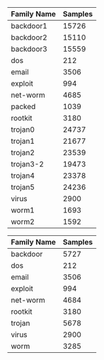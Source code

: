 | Family Name | Samples |
| ----------- | ------- |
|backdoor1|15726|
|backdoor2|15110|
|backdoor3|15559|
|dos|212|
|email|3506|
|exploit|994|
|net-worm|4685|
|packed|1039|
|rootkit|3180|
|trojan0|24737|
|trojan1|21677|
|trojan2|23539|
|trojan3-2|19473|
|trojan4|23378|
|trojan5|24236|
|virus|2900|
|worm1|1693|
|worm2|1592|

| Family Name | Samples |
| ----------- | ------- |
|backdoor|5727|
|dos|212|
|email|3506|
|exploit|994|
|net-worm|4684|
|rootkit|3180|
|trojan|5678|
|virus|2900|
|worm|3285|